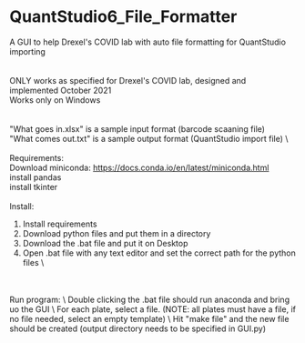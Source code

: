 # QuantStudio6_File_Formatter
A GUI to help Drexel's COVID lab with auto file formatting for QuantStudio importing
\
\
\
ONLY works as specified for Drexel's COVID lab, designed and implemented October 2021 \
Works only on Windows \
\
\
"What goes in.xlsx" is a sample input format (barcode scaaning file) \
"What comes out.txt" is a sample output format (QuantStudio import file) \ 
\
\
Requirements:\
Download miniconda: https://docs.conda.io/en/latest/miniconda.html \
    install pandas \
    install tkinter \
\
Install: 
1. Install requirements 
2. Download python files and put them in a directory 
3. Download the .bat file and put it on Desktop 
4. Open .bat file with any text editor and set the correct path for the python files 
\
<br/>
<br>
Run program: \
Double clicking the .bat file should run anaconda and bring uo the GUI \
For each plate, select a file. (NOTE: all plates must have a file, if no file needed, select an empty template)  \
Hit "make file" and the new file should be created (output directory needs to be specified in GUI.py) 
